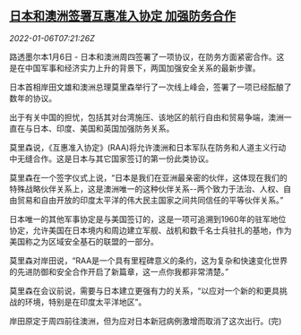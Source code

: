 <!--1641454262000-->
[日本和澳洲签署互惠准入协定 加强防务合作](https://cn.reuters.com/article/japan-australia-0106-defense-0106-thur-idCNKBS2JG0FJ)
------

<div><i>2022-01-06T07:21:26Z</i></div><p>路透墨尔本1月6日 - 日本和澳洲周四签署了一项协议，在防务方面紧密合作。这是在中国军事和经济实力上升的背景下，两国加强安全关系的最新步骤。</p><p>日本首相岸田文雄和澳洲总理莫里森举行了一次线上峰会，签署了一项已经酝酿了数年的协议。</p><p>出于有关中国的担忧，包括其对台湾施压、该地区的航行自由和贸易争端，澳洲一直在与日本、印度、美国和英国加强防务关系。</p><p>莫里森说，《互惠准入协定》(RAA)将允许澳洲和日本军队在防务和人道主义行动中无缝合作。这是日本与其它国家签订的第一份此类协议。</p><p>莫里森在一个签字仪式上说，“日本是我们在亚洲最亲密的伙伴，这体现在我们的特殊战略伙伴关系上，这是澳洲唯一的这种伙伴关系--两个致力于法治、人权、自由贸易和自由开放的印度太平洋的伟大民主国家之间共同信任的平等伙伴关系。”</p><p>日本唯一的其他军事协定是与美国签订的，这是一项可追溯到1960年的驻军地位协定，允许美国在日本境内和周边建立军舰、战机和数千名士兵驻扎的基地，作为美国称之为区域安全基石的联盟的一部分。</p><p>莫里森对岸田说，“RAA是一个具有里程碑意义的条约，这为复杂和快速变化世界的先进防御和安全合作开启了新篇章，这一点你我都非常清楚。”</p><p>莫里森在会议前说，需要与日本建立更强有力的关系，“以应对一个新的和更具挑战的环境，特别是在印度太平洋地区”。</p><p>岸田原定于周四前往澳洲，但为应对日本新冠病例激增而取消了这次出行。(完)</p>
